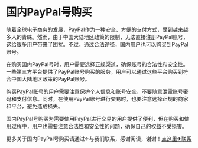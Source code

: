 # 国内PayPal号购买

随着全球电子商务的发展，PayPal作为一种安全、方便的支付方式，受到越来越多人的青睐。然而，由于中国大陆地区政策的限制，无法直接注册PayPal账号，这给很多用户带来了困扰。不过，通过合法途径，国内用户也可以购买到PayPal账号。

在购买国内PayPal号时，用户需要选择正规渠道，确保账号的合法性和安全性。一些第三方平台提供了PayPal账号购买的服务，用户可以通过这些平台购买到符合中国大陆地区政策的PayPal账号。

购买PayPal账号的用户需要注意保护个人信息和账号安全，不要随意泄露账号密码和支付信息。同时，在使用PayPal账号进行交易时，也要注意选择正规的商家和平台，避免造成损失。

国内PayPal号购买为需要使用PayPal进行交易的用户提供了便利，但在购买和使用过程中，用户也需要注意合法性和安全性的问题，确保自己的权益不受损害。

更多关于国内PayPal号购买请通过✈与我们联系，感谢阅读，谢谢！[点这里✈联系](https://add.k02.cc)